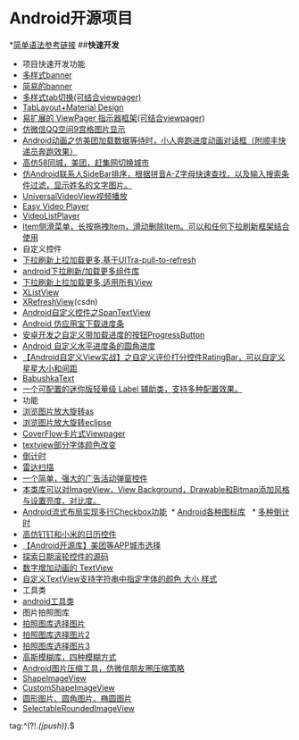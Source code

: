 # Android开源项目
*[简单语法参考链接](http://www.cnblogs.com/hnrainll/p/3514637.html)
##**快速开发**
*  项目快速开发功能
 * [多样式banner](https://github.com/saiwu-bigkoo/Android-ConvenientBanner) 
 * [简易的banner](https://github.com/angeldevil/AutoScrollViewPager)
 * [多样式tab切换(可结合viewpager)](https://github.com/H07000223/FlycoTabLayout)
 * [TabLayout+Material Design](https://github.com/Mike-bel/MDStudySamples)
 * [易扩展的 ViewPager 指示器框架(可结合viewpager)](https://github.com/hackware1993/MagicIndicator)
 * [仿微信QQ空间9宫格图片显示](https://github.com/laobie/NineGridImageView)
 * [Android动画之仿美团加载数据等待时，小人奔跑进度动画对话框（附顺丰快递员奔跑效果）](http://blog.csdn.net/finddreams/article/details/43194799)
 * [高仿58同城，美团，赶集网切换城市](http://download.csdn.net/detail/dmk877/9271919)
 * [仿Android联系人SideBar排序，根据拼音A-Z字母快速查找，以及输入搜索条件过滤，显示姓名的文字图片。](https://github.com/finddreams/SortedContactUI)
 * [UniversalVideoView视频播放](https://github.com/linsea/UniversalVideoView)
 * [Easy Video Player](https://github.com/afollestad/easy-video-player)
 * [VideoListPlayer](https://github.com/waynell/VideoListPlayer)
 * [Item侧滑菜单，长按拖拽Item，滑动删除Item。可以和任何下拉刷新框架结合使用](http://www.jcodecraeer.com/a/opensource/2016/0805/4574.html)
*  自定义控件
  * [下拉刷新上拉加载更多,基于UITra-pull-to-refresh](https://github.com/Chanven/CommonPullToRefresh)
  * [android下拉刷新/加载更多组件库](https://github.com/pengjianbo/LoadingViewFinal)
  * [下拉刷新上拉加载更多,适用所有View](https://github.com/lynnchurch/PullToRefresh)
  * [XListView](https://github.com/Maxwin-z/XListView-Android)
  * [XRefreshView](http://download.csdn.net/detail/footballclub/8848725#comment)(csdn)
  * [Android自定义控件之SpanTextView](http://thinkdevos.net/blog/20160927/android-spantextview)
  * [Android 仿应用宝下载进度条](http://blog.csdn.net/u011102153/article/details/52367206)
  * [安卓开发之自定义带加载进度的按钮ProgressButton](http://blog.csdn.net/cxmscb/article/details/52493475)
  * [Android 自定义水平进度条的圆角进度](http://blog.csdn.net/lv_fq/article/details/51762209)
  * [【Android自定义View实战】之自定义评价打分控件RatingBar，可以自定义星星大小和间距](http://blog.csdn.net/linglongxin24/article/details/52918701)
  * [BabushkaText](https://github.com/quiqueqs/BabushkaText)
  * [一个可配置的迷你版轻量级 Label 辅助类，支持多种配置效果。](https://github.com/yanbober/AvatarLabelView)
*  功能
  * [浏览图片放大旋转as](https://github.com/bm-x/PhotoView)
  * [浏览图片放大旋转eclipse](https://github.com/panhuachao/PhotoViewer)
  * [CoverFlow卡片式Viewpager](https://github.com/moondroid/CoverFlow)
  * [textview部分字体颜色改变](https://github.com/quiqueqs/BabushkaText)
  * [倒计时](http://www.jcodecraeer.com/a/opensource/2015/1016/3586.html)
  * [雷达扫描](http://www.jcodecraeer.com/a/opensource/2015/0925/3514.html)
  * [一个简单，强大的广告活动弹窗控件](https://github.com/yipianfengye/android-adDialog)
  * [本类库可以对ImageView，View Background，Drawable和Bitmap添加风格与设置亮度、对比度。](https://github.com/chengdazhi/StyleImageView)
  * [Android流式布局实现多行Checkbox功能](http://www.jianshu.com/p/3e06bde5a53b)
  * [Android各种图标库](https://github.com/xcltapestry/XCL-Charts)
  * [多种倒计时](https://github.com/iwgang/CountdownView)
  * [高仿钉钉和小米的日历控件](http://www.jianshu.com/p/622fdded4dc9)
  * [【Android开源库】美团等APP城市选择](http://www.jianshu.com/p/b469c6f02754)
  * [探索日期滚轮控件的源码](https://gold.xitu.io/post/5858a8f3b123db00658b1191)
  * [数字增加动画的 TextView](https://github.com/Bakumon/NumberAnimTextView)
  * [自定义TextView支持字符串中指定字体的颜色 大小 样式](http://www.jianshu.com/p/69a7493c22f9)
*  工具类
  * [android工具类](https://github.com/h4de5ing/AndroidCommon)
*  图片拍照图库
 * [拍照图库选择图片](https://github.com/pengjianbo/GalleryFinal) 
 * [拍照图库选择图片2](https://github.com/ioneday/ImageSelector) 
 * [拍照图库选择图片3](https://github.com/lijunguan/AlbumSelector)
 * [高斯模糊库，四种模糊方式](http://www.jcodecraeer.com/a/opensource/2016/0725/4526.html)
 * [Android图片压缩工具，仿微信朋友圈压缩策略](https://github.com/Curzibn/Luban)
 * [ShapeImageView](https://github.com/andyxialm/ShapeImageView)
 * [CustomShapeImageView](https://github.com/MostafaGazar/CustomShapeImageView)
 * [圆形图片、圆角图片、椭圆图片](https://github.com/RaphetS/RoundImageView)
 * [SelectableRoundedImageView](https://github.com/pungrue26/SelectableRoundedImageView)

tag:^(?!.*(jpush)).*$
